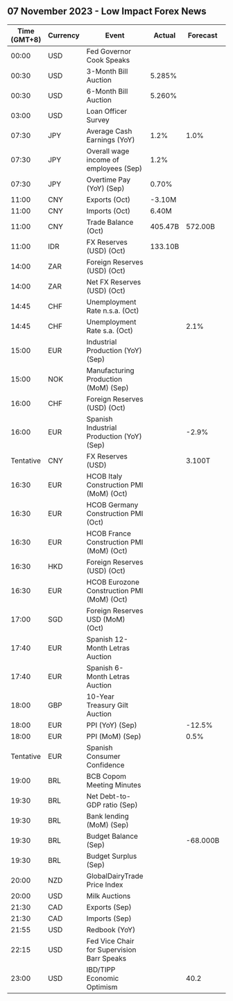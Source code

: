 ## 07 November 2023 - Low Impact Forex News

| Time (GMT+8) | Currency | Event | Actual | Forecast | Previous |
|------|----------|-------|--------|----------|----------|
| 00:00 | USD | Fed Governor Cook Speaks |  |  |  |
| 00:30 | USD | 3-Month Bill Auction | 5.285% |  | 5.325% |
| 00:30 | USD | 6-Month Bill Auction | 5.260% |  | 5.320% |
| 03:00 | USD | Loan Officer Survey |  |  |  |
| 07:30 | JPY | Average Cash Earnings (YoY) | 1.2% | 1.0% | 0.8% |
| 07:30 | JPY | Overall wage income of employees (Sep) | 1.2% |  | 0.8% |
| 07:30 | JPY | Overtime Pay (YoY) (Sep) | 0.70% |  | 0.20% |
| 11:00 | CNY | Exports (Oct) | -3.10M |  | -0.60M |
| 11:00 | CNY | Imports (Oct) | 6.40M |  | -0.80M |
| 11:00 | CNY | Trade Balance (Oct) | 405.47B | 572.00B | 558.74B |
| 11:00 | IDR | FX Reserves (USD) (Oct) | 133.10B |  | 134.90B |
| 14:00 | ZAR | Foreign Reserves (USD) (Oct) |  |  | 61.13B |
| 14:00 | ZAR | Net FX Reserves (USD) (Oct) |  |  | 54.980B |
| 14:45 | CHF | Unemployment Rate n.s.a. (Oct) |  |  | 2.0% |
| 14:45 | CHF | Unemployment Rate s.a. (Oct) |  | 2.1% | 2.1% |
| 15:00 | EUR | Industrial Production (YoY) (Sep) |  |  | -1.75% |
| 15:00 | NOK | Manufacturing Production (MoM) (Sep) |  |  | 1.5% |
| 16:00 | CHF | Foreign Reserves (USD) (Oct) |  |  | 678.4B |
| 16:00 | EUR | Spanish Industrial Production (YoY) (Sep) |  | -2.9% | -3.4% |
| Tentative | CNY | FX Reserves (USD) |  | 3.100T | 3.115T |
| 16:30 | EUR | HCOB Italy Construction PMI (MoM) (Oct) |  |  | 49.8 |
| 16:30 | EUR | HCOB Germany Construction PMI (Oct) |  |  | 39.3 |
| 16:30 | EUR | HCOB France Construction PMI (MoM) (Oct) |  |  | 43.7 |
| 16:30 | HKD | Foreign Reserves (USD) (Oct) |  |  | 415.70B |
| 16:30 | EUR | HCOB Eurozone Construction PMI (MoM) (Oct) |  |  | 43.6 |
| 17:00 | SGD | Foreign Reserves USD (MoM) (Oct) |  |  | 337.4B |
| 17:40 | EUR | Spanish 12-Month Letras Auction |  |  | 3.862% |
| 17:40 | EUR | Spanish 6-Month Letras Auction |  |  | 3.823% |
| 18:00 | GBP | 10-Year Treasury Gilt Auction |  |  | 4.444% |
| 18:00 | EUR | PPI (YoY) (Sep) |  | -12.5% | -11.5% |
| 18:00 | EUR | PPI (MoM) (Sep) |  | 0.5% | 0.6% |
| Tentative | EUR | Spanish Consumer Confidence |  |  | 77.2 |
| 19:00 | BRL | BCB Copom Meeting Minutes |  |  |  |
| 19:30 | BRL | Net Debt-to-GDP ratio (Sep) |  |  | 59.9% |
| 19:30 | BRL | Bank lending (MoM) (Sep) |  |  | 1.1% |
| 19:30 | BRL | Budget Balance (Sep) |  | -68.000B | -106.561B |
| 19:30 | BRL | Budget Surplus (Sep) |  |  | -22.830B |
| 20:00 | NZD | GlobalDairyTrade Price Index |  |  | 4.3% |
| 20:00 | USD | Milk Auctions |  |  | 3,202.0 |
| 21:30 | CAD | Exports (Sep) |  |  | 64.56B |
| 21:30 | CAD | Imports (Sep) |  |  | 63.84B |
| 21:55 | USD | Redbook (YoY) |  |  | 5.3% |
| 22:15 | USD | Fed Vice Chair for Supervision Barr Speaks |  |  |  |
| 23:00 | USD | IBD/TIPP Economic Optimism |  | 40.2 | 36.3 |
